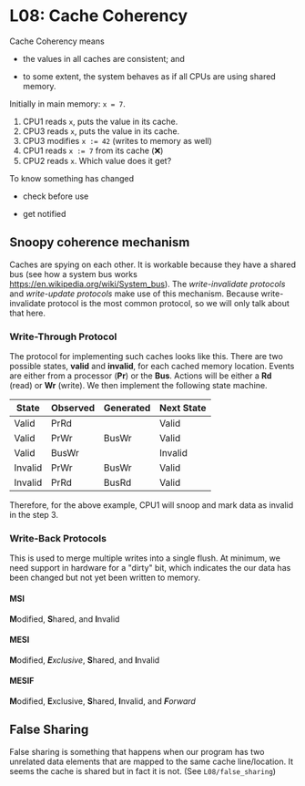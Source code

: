 # L08: Cache Coherency

Cache Coherency means

- the values in all caches are consistent; and

- to some extent, the system behaves as if all CPUs are using shared memory.

Initially in main memory: `x = 7`.

1. CPU1 reads `x`, puts the value in its cache.
2. CPU3 reads `x`, puts the value in its cache.
3. CPU3 modifies `x := 42` (writes to memory as well)
4. CPU1 reads `x := 7` from its cache (❌)
5. CPU2 reads `x`. Which value does it get?

To know something has changed

- check before use

- get notified

## Snoopy coherence mechanism

Caches are spying on each other. It is workable because they have a shared bus
(see how a system bus works <https://en.wikipedia.org/wiki/System_bus>). The
*write-invalidate protocols* and *write-update protocols* make use of this
mechanism. Because write-invalidate protocol is the most common protocol, so we
will only talk about that here.

### Write-Through Protocol

The protocol for implementing such caches looks like this. There are two
possible states, **valid** and **invalid**, for each cached memory location.
Events are either from a processor (**Pr**) or the **Bus**. Actions will be
either a **Rd** (read) or **Wr** (write). We then implement the following state
machine.

|State   | Observed | Generated | Next State|
|--------|----------|-----------|-----------|
|Valid   | PrRd     |           | Valid     |
|Valid   | PrWr     | BusWr     | Valid     |
|Valid   | BusWr    |           | Invalid   |
|Invalid | PrWr     | BusWr     | Valid     |
|Invalid | PrRd     | BusRd     | Valid     |

Therefore, for the above example, CPU1 will snoop and mark data as invalid in
the step 3.

### Write-Back Protocols

This is used to merge multiple writes into a single flush. At minimum, we need
support in hardware for a "dirty" bit, which indicates the our data has been
changed but not yet been written to memory.

#### MSI

**M**odified, **S**hared, and **I**nvalid

#### MESI

 **M**odified, ***E***_xclusive_, **S**hared, and **I**nvalid

#### MESIF

 **M**odified, **E**xclusive, **S**hared, **I**nvalid, and ***F***_orward_

## False Sharing

False sharing is something that happens when our program has two unrelated data
elements that are mapped to the same cache line/location. It seems the cache is
shared but in fact it is not. (See `L08/false_sharing`)
